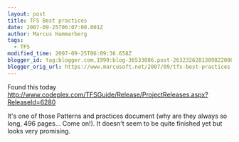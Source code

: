 ```yaml
---
layout: post
title: TFS Best practices
date: 2007-09-25T06:07:00.001Z
author: Marcus Hammarberg
tags:
  - TFS
modified_time: 2007-09-25T06:09:36.658Z
blogger_id: tag:blogger.com,1999:blog-36533086.post-2632326281389822086
blogger_orig_url: https://www.marcusoft.net/2007/09/tfs-best-practices.html
---
```


Found this
today
<http://www.codeplex.com/TFSGuide/Release/ProjectReleases.aspx?ReleaseId=6280>

It's one of those Patterns and practices document (why are they always
so long, 496 pages... Come on!). It doesn't seem to be quite finished
yet but looks very promising.
